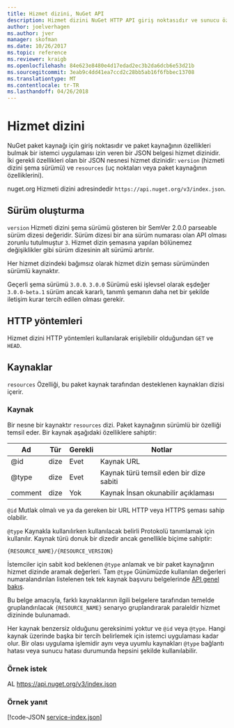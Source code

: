 ```yaml
---
title: Hizmet dizini, NuGet API
description: Hizmet dizini NuGet HTTP API giriş noktasıdır ve sunucu özelliklerini numaralandırır.
author: joelverhagen
ms.author: jver
manager: skofman
ms.date: 10/26/2017
ms.topic: reference
ms.reviewer: kraigb
ms.openlocfilehash: 84e623e8480e4d17edad2ec3b2da6dcb6e53d21b
ms.sourcegitcommit: 3eab9c4dd41ea7ccd2c28bb5ab16f6fbbec13708
ms.translationtype: MT
ms.contentlocale: tr-TR
ms.lasthandoff: 04/26/2018
---
```

# <a name="service-index"></a>Hizmet dizini

NuGet paket kaynağı için giriş noktasıdır ve paket kaynağının özellikleri bulmak bir istemci uygulaması izin veren bir JSON belgesi hizmet dizinidir. İki gerekli özellikleri olan bir JSON nesnesi hizmet dizinidir: `version` (hizmeti dizini şema sürümü) ve `resources` (uç noktaları veya paket kaynağının özelliklerini).

nuget.org Hizmeti dizini adresindedir `https://api.nuget.org/v3/index.json`.

## <a name="versioning"></a>Sürüm oluşturma

`version` Hizmeti dizini şema sürümü gösteren bir SemVer 2.0.0 parseable sürüm dizesi değeridir. Sürüm dizesi bir ana sürüm numarası olan API olması zorunlu tutulmuştur `3`. Hizmet dizin şemasına yapılan bölünemez değişiklikler gibi sürüm dizesinin alt sürümü artırılır.

Her hizmet dizindeki bağımsız olarak hizmet dizin şeması sürümünden sürümlü kaynaktır.

Geçerli şema sürümü `3.0.0`. `3.0.0` Sürümü eski işlevsel olarak eşdeğer `3.0.0-beta.1` sürüm ancak kararlı, tanımlı şemanın daha net bir şekilde iletişim kurar tercih edilen olması gerekir.

## <a name="http-methods"></a>HTTP yöntemleri

Hizmet dizini HTTP yöntemleri kullanılarak erişilebilir olduğundan `GET` ve `HEAD`.

## <a name="resources"></a>Kaynaklar

`resources` Özelliği, bu paket kaynak tarafından desteklenen kaynakları dizisi içerir.

### <a name="resource"></a>Kaynak

Bir nesne bir kaynaktır `resources` dizi. Paket kaynağının sürümlü bir özelliği temsil eder. Bir kaynak aşağıdaki özelliklere sahiptir:

Ad          | Tür   | Gerekli | Notlar
------------- | ------ | -------- | -----
@id           | dize | Evet      | Kaynak URL
@type         | dize | Evet      | Kaynak türü temsil eden bir dize sabiti
comment       | dize | Yok       | Kaynak İnsan okunabilir açıklaması

`@id` Mutlak olmalı ve ya da gereken bir URL HTTP veya HTTPS şeması sahip olabilir.

`@type` Kaynakla kullanılırken kullanılacak belirli Protokolü tanımlamak için kullanılır. Kaynak türü donuk bir dizedir ancak genellikle biçime sahiptir:

    {RESOURCE_NAME}/{RESOURCE_VERSION}

İstemciler için sabit kod beklenen `@type` anlamak ve bir paket kaynağının hizmet dizinde aramak değerleri. Tam `@type` Günümüzde kullanılan değerleri numaralandırılan listelenen tek tek kaynak başvuru belgelerinde [API genel bakış](overview.md#resources-and-schema).

Bu belge amacıyla, farklı kaynaklarının ilgili belgelere tarafından temelde gruplandırılacak `{RESOURCE_NAME}` senaryo gruplandırarak paraleldir hizmet dizininde bulunamadı. 

Her kaynak benzersiz olduğunu gereksinimi yoktur ve `@id` veya `@type`. Hangi kaynak üzerinde başka bir tercih belirlemek için istemci uygulaması kadar olur. Bir olası uygulama işlemidir aynı veya uyumlu kaynakları `@type` bağlantı hatası veya sunucu hatası durumunda hepsini şekilde kullanılabilir.

### <a name="sample-request"></a>Örnek istek

AL https://api.nuget.org/v3/index.json

### <a name="sample-response"></a>Örnek yanıt

[!code-JSON [service-index.json](./_data/service-index.json)]
